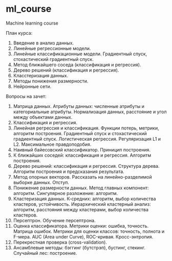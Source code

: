 # ml_course
Machine learning course

План курса:
1. Введение в анализ данных.
2. Линейные регрессионные модели.
3. Линейные классификационные модели. Градиентный спуск, стохастический градиентный спуск.
4. Метод ближайшего соседа (классификация и регрессия).
5. Дерево решений (классификация и регрессия).
6. Класстеризация данных.
7. Методы понижения размерности.
8. Нейронные сети.

Вопросы на зачет:
1. Матрица данных. Атрибуты данных: численные атрибуты и категориальные атрибуты. Нормализация данных, расстояние и угол между объектами данных.
2. Классификация и регрессия.
3. Линейная регрессия и классификация. Функции потерь, метрики, алгоритм построения. Градиентный спуск и стохастический градиентный спуск. Логистическая регрессия. Регуляризация L1 и L2. Максимальное правдоподобия.
4. Наивный байесовский классификатор. Приницип построения.
5. К ближайших соседей: классификация и регрессия. Алгоритм построения.
6. Дерево решений: классификация и регрессия. Структура дерева. Алгоритм построения и предсказания результата.
7. Метод опорных векторов. Рассказать на линейно-разделимой выборке данных. Отступ.
8. Понижение размерности данных. Метод главных компонент: алгоритм. Сингулярное разложение: алгоритм.
9. Кластеризация данных. К-средних: алгоритм, выбор количества кластеров, устойчивость. Иерархический кластерный анализ: алгоритм, расстояния между кластерами, выбор количества кластеров.
10. Персептрон. Обучение персептрона.
11. Оценка классификатора. Метрики оценки: ошибка, точность. Матрица ошибок. Метрики для оценки классов: точность, полнота и F-мера. AUC (Area under Curve), ROC-кривая. Кросс-энтропия. 
12. Перекрестная проверка (cross-validation).
13. Ансамблевые методы: бэггинг (бутстрэп), бустинг, стекинг. Случайный лес: построение.